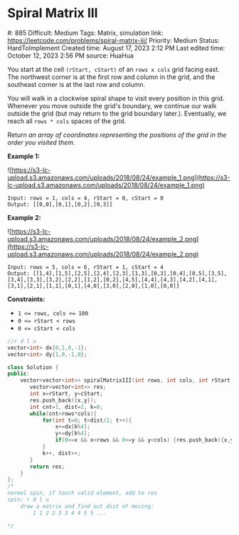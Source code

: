 # Spiral Matrix III

#: 885
Difficult: Medium
Tags: Matrix, simulation
link: https://leetcode.com/problems/spiral-matrix-iii/
Priority: Medium
Status: HardToImplement
Created time: August 17, 2023 2:12 PM
Last edited time: October 12, 2023 2:56 PM
source: HuaHua

You start at the cell `(rStart, cStart)` of an `rows x cols` grid facing east. The northwest corner is at the first row and column in the grid, and the southeast corner is at the last row and column.

You will walk in a clockwise spiral shape to visit every position in this grid. Whenever you move outside the grid's boundary, we continue our walk outside the grid (but may return to the grid boundary later.). Eventually, we reach all `rows * cols` spaces of the grid.

Return *an array of coordinates representing the positions of the grid in the order you visited them*.

**Example 1:**

![https://s3-lc-upload.s3.amazonaws.com/uploads/2018/08/24/example_1.png](https://s3-lc-upload.s3.amazonaws.com/uploads/2018/08/24/example_1.png)

```
Input: rows = 1, cols = 4, rStart = 0, cStart = 0
Output: [[0,0],[0,1],[0,2],[0,3]]

```

**Example 2:**

![https://s3-lc-upload.s3.amazonaws.com/uploads/2018/08/24/example_2.png](https://s3-lc-upload.s3.amazonaws.com/uploads/2018/08/24/example_2.png)

```
Input: rows = 5, cols = 6, rStart = 1, cStart = 4
Output: [[1,4],[1,5],[2,5],[2,4],[2,3],[1,3],[0,3],[0,4],[0,5],[3,5],[3,4],[3,3],[3,2],[2,2],[1,2],[0,2],[4,5],[4,4],[4,3],[4,2],[4,1],[3,1],[2,1],[1,1],[0,1],[4,0],[3,0],[2,0],[1,0],[0,0]]

```

**Constraints:**

- `1 <= rows, cols <= 100`
- `0 <= rStart < rows`
- `0 <= cStart < cols`

```cpp
//r d l u
vector<int> dx{0,1,0,-1};
vector<int> dy{1,0,-1,0};

class Solution {
public:
    vector<vector<int>> spiralMatrixIII(int rows, int cols, int rStart, int cStart) {
       vector<vector<int>> res;
       int x=rStart, y=cStart;
       res.push_back({x,y});
       int cnt=1, dist=2, k=0;
       while(cnt<rows*cols){
           for(int t=0; t<dist/2; t++){
               x+=dx[k%4];
               y+=dy[k%4];
               if(0<=x && x<rows && 0<=y && y<cols) {res.push_back({x,y}); cnt++;}
           }
           k++, dist++;
       }
       return res;
    }
};
/*
normal spin, if touch valid element, add to res
spin: r d l u
    draw a matrix and find out dist of moving:
        1 1 2 2 3 3 4 4 5 5 ...

*/
```
